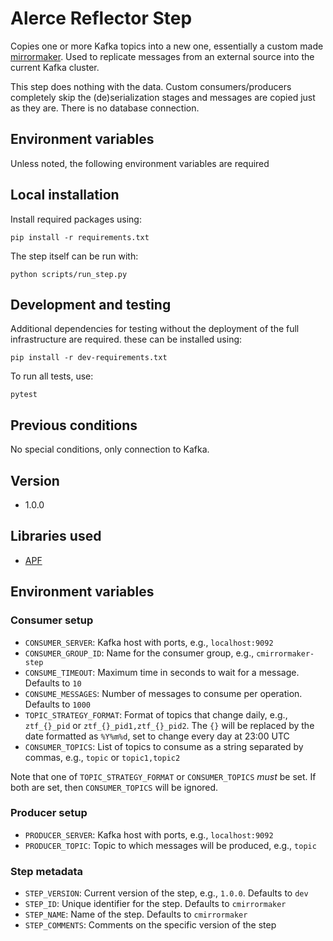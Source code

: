 # Alerce Reflector Step

Copies one or more Kafka topics into a new one, essentially a custom made 
[mirrormaker](https://cwiki.apache.org/confluence/pages/viewpage.action?pageId=27846330). 
Used to replicate messages from an external source into the current Kafka 
cluster.

This step does nothing with the data. Custom consumers/producers completely
skip the (de)serialization stages and messages are copied just as they are.
There is no database connection.

## Environment variables

Unless noted, the following environment variables are required

## Local installation

Install required packages using:
```commandline
pip install -r requirements.txt
```

The step itself can be run with:
```commandline
python scripts/run_step.py
```

## Development and testing

Additional dependencies for testing without the deployment of the full 
infrastructure are required. these can be installed using:
```commandline
pip install -r dev-requirements.txt
```

To run all tests, use:
```commandline
pytest
```

## Previous conditions

No special conditions, only connection to Kafka.

## Version

* 1.0.0

## Libraries used

* [APF](https://github.com/alercebroker/APF)

## Environment variables

### Consumer setup

* `CONSUMER_SERVER`: Kafka host with ports, e.g., `localhost:9092`
* `CONSUMER_GROUP_ID`: Name for the consumer group, e.g., `cmirrormaker-step`
* `CONSUME_TIMEOUT`: Maximum time in seconds to wait for a message. Defaults to `10`
* `CONSUME_MESSAGES`: Number of messages to consume per operation. Defaults to `1000`
* `TOPIC_STRATEGY_FORMAT`: Format of topics that change daily, e.g., `ztf_{}_pid` or `ztf_{}_pid1,ztf_{}_pid2`. The `{}` will be replaced by the date formatted as `%Y%m%d`, set to change every day at 23:00 UTC
* `CONSUMER_TOPICS`: List of topics to consume as a string separated by commas, e.g., `topic` or `topic1,topic2`

Note that one of `TOPIC_STRATEGY_FORMAT` or `CONSUMER_TOPICS` *must* be set. 
If both are set, then `CONSUMER_TOPICS` will be ignored.

### Producer setup

* `PRODUCER_SERVER`: Kafka host with ports, e.g., `localhost:9092`
* `PRODUCER_TOPIC`: Topic to which messages will be produced, e.g., `topic`

### Step metadata

* `STEP_VERSION`: Current version of the step, e.g., `1.0.0`. Defaults to `dev`
* `STEP_ID`: Unique identifier for the step. Defaults to `cmirrormaker`
* `STEP_NAME`: Name of the step. Defaults to `cmirrormaker`
* `STEP_COMMENTS`: Comments on the specific version of the step